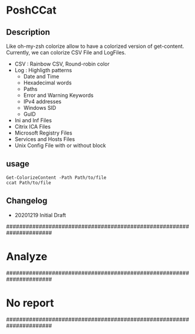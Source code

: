 # PoshCCat
## Description
Like oh-my-zsh colorize allow to have a colorized version of get-content. Currently, we can colorize CSV File and LogFiles.
- CSV : Rainbow CSV, Round-robin color
- Log : Highligth patterns
    - Date and Time
    - Hexadecimal words
    - Paths
    - Error and Warning Keywords
    - IPv4 addresses
    - Windows SID
    - GuID
- Ini and Inf Files
- Citrix ICA Files
- Microsoft Registry Files
- Services and Hosts Files
- Unix Config File with or without block

## usage

`Get-ColorizeContent -Path Path/to/file`    
`ccat Path/to/file`

## Changelog
- 20201219 Initial Draft


######################################################################
# Analyze                                                            #
######################################################################
# No report                                                          #
######################################################################

